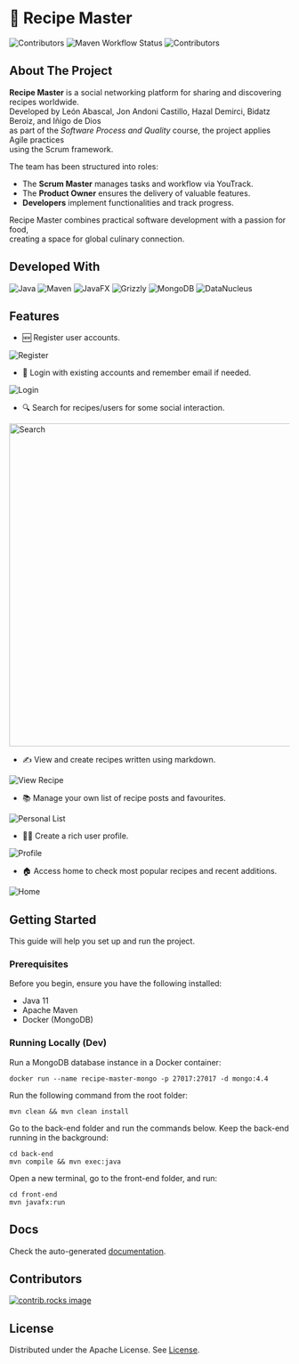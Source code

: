 # 🍲 Recipe Master
![Contributors](https://img.shields.io/github/contributors/Andowna9/Recipe-Master?style=for-the-badge)
![Maven Workflow Status](https://img.shields.io/github/actions/workflow/status/Andowna9/Recipe-Master/maven.yml?branch=main&style=for-the-badge)
![Contributors](https://img.shields.io/github/issues/Andowna9/Recipe-Master?style=for-the-badge)

## About The Project
**Recipe Master** is a social networking platform for sharing and discovering recipes worldwide.  
Developed by León Abascal, Jon Andoni Castillo, Hazal Demirci, Bidatz Beroiz, and Iñigo de Dios  
as part of the *Software Process and Quality* course, the project applies Agile practices  
using the Scrum framework.

The team has been structured into roles:
- The **Scrum Master** manages tasks and workflow via YouTrack.
- The **Product Owner** ensures the delivery of valuable features.
- **Developers** implement functionalities and track progress.

Recipe Master combines practical software development with a passion for food,  
creating a space for global culinary connection.
## Developed With
![Java](https://img.shields.io/badge/Java-orange?logo=OpenJDK)
![Maven](https://img.shields.io/badge/Build%20Tool-Maven-yellow?logo=apachemaven&logoColor=white)
![JavaFX](https://img.shields.io/badge/UI-JavaFX-blue?logo=java)
![Grizzly](https://img.shields.io/badge/Backend-Jersey%20Grizzly-white)
![MongoDB](https://img.shields.io/badge/Database-MongoDB-47A248?logo=mongodb&logoColor=white)
![DataNucleus](https://img.shields.io/badge/ORM-DataNucleus-pink)

## Features

- 🆕 Register user accounts.

![Register](img/register.PNG)

- 🔐 Login with existing accounts and remember email if needed.

![Login](img/login.PNG)

- 🔍 Search for recipes/users for some social interaction.

<img src="img/search.PNG" width="580px" alt="Search" />


- ✍️ View and create recipes written using markdown.

![View Recipe](img/view_recipe.PNG)

- 📚 Manage your own list of recipe posts and favourites.

![Personal List](img/personal_list.PNG)

- 🧑‍🍳 Create a rich user profile.

![Profile](img/profile.PNG)

- 🏠 Access home to check most popular recipes and recent additions.

![Home](img/home.PNG)



## Getting Started
This guide will help you set up and run the project.

### Prerequisites
Before you begin, ensure you have the following installed:
 - Java 11
 - Apache Maven
 - Docker (MongoDB)

### Running Locally (Dev)

Run a MongoDB database instance in a Docker container:
```shell
docker run --name recipe-master-mongo -p 27017:27017 -d mongo:4.4
```
Run the following command from the root folder:
```shell
mvn clean && mvn clean install
```

Go to the back-end folder and run the commands below. Keep the back-end running in the background:
```shell
cd back-end
mvn compile && mvn exec:java
```
Open a new terminal, go to the front-end folder, and run:

```shell
cd front-end
mvn javafx:run
```

## Docs
Check the auto-generated [documentation](https://spqe21-22.github.io/BSPQ22-E5).

## Contributors
<a href="https://github.com/Andowna9/Recipe-Master/graphs/contributors">
  <img src="https://contrib.rocks/image?repo=Andowna9/Recipe-Master" alt="contrib.rocks image" />
</a>

## License
Distributed under the Apache License. See [License](LICENSE).

